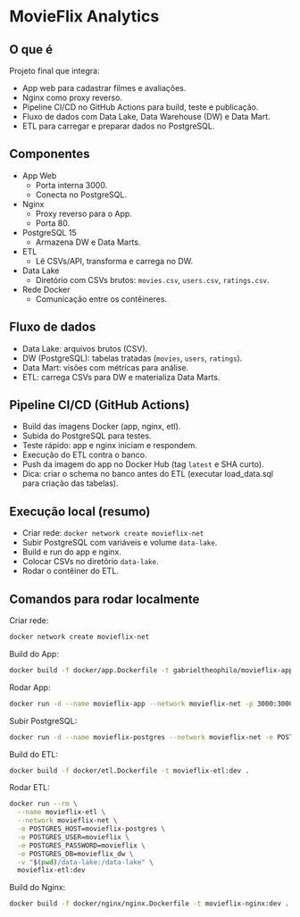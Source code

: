 # MovieFlix Analytics

## O que é
Projeto final que integra:
- App web para cadastrar filmes e avaliações.
- Nginx como proxy reverso.
- Pipeline CI/CD no GitHub Actions para build, teste e publicação.
- Fluxo de dados com Data Lake, Data Warehouse (DW) e Data Mart.
- ETL para carregar e preparar dados no PostgreSQL.

## Componentes
- App Web
  - Porta interna 3000.
  - Conecta no PostgreSQL.
- Nginx
  - Proxy reverso para o App.
  - Porta 80.
- PostgreSQL 15
  - Armazena DW e Data Marts.
- ETL
  - Lê CSVs/API, transforma e carrega no DW.
- Data Lake
  - Diretório com CSVs brutos: `movies.csv`, `users.csv`, `ratings.csv`.
- Rede Docker
  - Comunicação entre os contêineres.

## Fluxo de dados
- Data Lake: arquivos brutos (CSV).
- DW (PostgreSQL): tabelas tratadas (`movies`, `users`, `ratings`).
- Data Mart: visões com métricas para análise.
- ETL: carrega CSVs para DW e materializa Data Marts.

## Pipeline CI/CD (GitHub Actions)
- Build das imagens Docker (app, nginx, etl).
- Subida do PostgreSQL para testes.
- Teste rápido: app e nginx iniciam e respondem.
- Execução do ETL contra o banco.
- Push da imagem do app no Docker Hub (tag `latest` e SHA curto).
- Dica: criar o schema no banco antes do ETL (executar load_data.sql para criação das tabelas).

## Execução local (resumo)
- Criar rede: `docker network create movieflix-net`
- Subir PostgreSQL com variáveis e volume `data-lake`.
- Build e run do app e nginx.
- Colocar CSVs no diretório `data-lake`.
- Rodar o contêiner do ETL.

## Comandos para rodar localmente

Criar rede:
```bash
docker network create movieflix-net
```

Build do App:

```bash
docker build -f docker/app.Dockerfile -t gabrieltheophilo/movieflix-app:dev .
```
Rodar App:
```bash
docker run -d --name movieflix-app --network movieflix-net -p 3000:3000 -v "$(pwd)/data-lake:/data-lake" gabrieltheophilo/movieflix-app:dev
```

Subir PostgreSQL:
```bash
docker run -d --name movieflix-postgres --network movieflix-net -e POSTGRES_USER=movieflix -e POSTGRES_PASSWORD=movieflix -e POSTGRES_DB=movieflix_dw -p 5432:5432 -v "$(pwd)/data-lake:/data-lake" movieflix-postgres:dev
```

Build do ETL:

```bash
docker build -f docker/etl.Dockerfile -t movieflix-etl:dev .
```
Rodar ETL:

```bash
docker run --rm \
  --name movieflix-etl \
  --network movieflix-net \
  -e POSTGRES_HOST=movieflix-postgres \
  -e POSTGRES_USER=movieflix \
  -e POSTGRES_PASSWORD=movieflix \
  -e POSTGRES_DB=movieflix_dw \
  -v "$(pwd)/data-lake:/data-lake" \
  movieflix-etl:dev
```
Build do Nginx:

```bash
docker build -f docker/nginx/nginx.Dockerfile -t movieflix-nginx:dev .
```